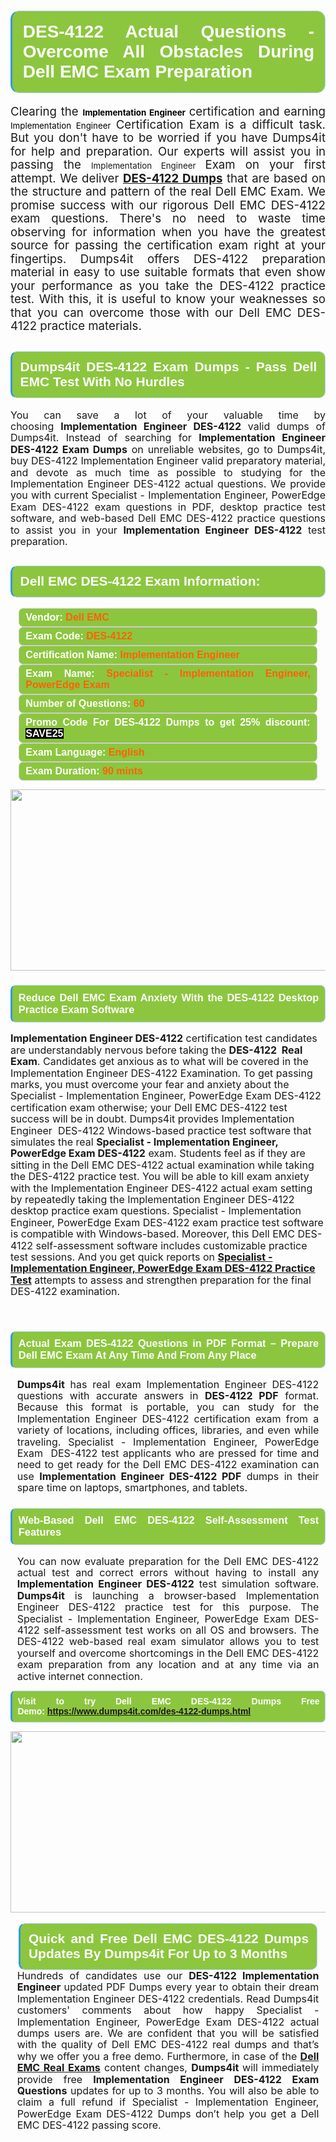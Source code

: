 

<h1 style="text-align: justify;"><span style="font-family:Arial,Helvetica,sans-serif;"><strong><span style="display: block; color: #FFFFFF; background: #8cc63f; border: 0.5px solid #AED6F1; border-left: 3px solid #3498DB; padding: .6em; border-radius: 0.5em;">DES-4122 Actual Questions - Overcome All Obstacles During Dell EMC Exam Preparation </span></strong></span></h1>

<p style="margin: 0in 0.0001pt; text-align: justify;"><span style="font-size:11pt"><span style="line-height:115%"><span sans-serif="" style="font-family:Calibri,"><span style="font-size:14.0pt"><span style="line-height:115%"><span new="" roman="" style="font-family:" times="">Clearing the </span></span></span><strong><span style="font-size:10.0pt"><span style="background:white"><span style="line-height:115%"><span arial="" style="font-family:"><span style="color:black">Implementation Engineer</span></span></span></span></span></strong> <span style="font-size:14.0pt"><span style="line-height:115%"><span new="" roman="" style="font-family:" times="">certification and earning </span></span></span><span style="font-size:10.0pt"><span style="background:white"><span style="line-height:115%"><span arial="" style="font-family:"><span style="color:black">Implementation Engineer</span></span></span></span></span> <span style="font-size:14.0pt"><span style="line-height:115%"><span new="" roman="" style="font-family:" times="">Certification Exam is a difficult task. But you don't have to be worried if you have Dumps4it for help and preparation. Our experts will assist you in passing the </span></span></span><span style="font-size:10.0pt"><span style="line-height:115%"><span arial="" style="font-family:">Implementation Engineer</span></span></span> <span style="font-size:14.0pt"><span style="line-height:115%"><span new="" roman="" style="font-family:" times="">Exam on your first attempt. We deliver <a href="https://www.dumps4it.com/des-4122-dumps.html"><strong>DES-4122 Dumps</strong></a> that are based on the structure and pattern of the real Dell EMC Exam. We promise success with our rigorous Dell EMC DES-4122 exam questions. There's no need to waste time observing for information when you have the greatest source for passing the </span></span></span><strong><span style="font-size:10.0pt"><span style="line-height:115%"><span arial="" style="font-family:"></span></span></span> </strong><span style="font-size:14.0pt"><span style="line-height:115%"><span new="" roman="" style="font-family:" times="">certification exam right at your fingertips. Dumps4it offers DES-4122 preparation material in easy to use suitable formats that even show your performance as you take the DES-4122 practice test. With this, it is useful to know your weaknesses so that you can overcome those with our Dell EMC DES-4122 practice materials.</span></span></span></span></span></span></p>

<h2 style="text-align: justify;"><span style="font-family:Arial,Helvetica,sans-serif;"><strong><span style="display: block; color: #FFFFFF; background: #8cc63f; border: 0.5px solid #AED6F1; border-left: 3px solid #3498DB; padding: .6em; border-radius: 0.5em;">Dumps4it DES-4122 Exam Dumps - Pass Dell EMC Test With No Hurdles  </span></strong></span></h2>

<p style="text-align: justify;"><span style="font-size:11pt"><span style="line-height:115%"><span sans-serif="" style="font-family:Calibri,"><span style="font-size:12.0pt"><span style="line-height:115%"><span new="" roman="" style="font-family:" times="">You can save a lot of your valuable time by choosing <strong>Implementation Engineer DES-4122</strong> valid dumps of Dumps4it. Instead of searching for <strong>Implementation Engineer DES-4122 Exam Dumps</strong> on unreliable websites, go to Dumps4it, buy DES-4122 Implementation Engineer valid preparatory material, and devote as much time as possible to studying for the Implementation Engineer DES-4122 actual questions. We provide you with current Specialist - Implementation Engineer, PowerEdge Exam DES-4122 exam questions in PDF, desktop practice test software, and web-based Dell EMC DES-4122 practice questions to assist you in your <strong>Implementation Engineer DES-4122</strong> test preparation.</span></span></span></span></span></span></p>

<h2 style="text-align: justify;"><span style="font-family:Arial,Helvetica,sans-serif;"><strong><span style="display: block; color: #FFFFFF; background: #8cc63f; border: 0.5px solid #AED6F1; border-left: 3px solid #3498DB; padding: .6em; border-radius: 0.5em;">Dell EMC DES-4122 Exam Information:</span></strong></span></h2>

<div style="margin: 0cm 10pt; background: rgb(140, 198, 63); border: 1px solid rgb(204, 204, 204); padding: 5px 10px; border-radius: 0.5em; text-align: justify;"><span style="font-family:Arial,Helvetica,sans-serif;"><span style="font-size: 11pt;"><span style="line-height: normal;"><strong><span style="font-size: 12.0pt;"><span style="color: #FFFFFF;">Vendor:</span> <span style="color: #FF6106;">Dell EMC</span></span></strong></span></span></span></div>

<div style="margin: 0cm 10pt; background: rgb(140, 198, 63); border: 1px solid rgb(204, 204, 204); padding: 5px 10px; border-radius: 0.5em; text-align: justify;"><span style="font-family:Arial,Helvetica,sans-serif;"><span style="font-size: 11pt;"><span style="line-height: normal;"><strong><span style="font-size: 12.0pt;"><span style="color: #FFFFFF;">Exam Code:</span> <span style="color: #FF6106;">DES-4122</span></span></strong></span></span></span></div>

<div style="margin: 0cm 10pt; background: rgb(140, 198, 63); border: 1px solid rgb(204, 204, 204); padding: 5px 10px; border-radius: 0.5em; text-align: justify;"><span style="font-family:Arial,Helvetica,sans-serif;"><span style="font-size: 11pt;"><span style="line-height: normal;"><strong><span style="font-size: 12.0pt;"><span style="color: #FFFFFF;">Certification Name:</span> <span style="color: #FF6106;">Implementation Engineer</span></span></strong></span></span></span></div>

<div style="margin: 0cm 10pt; background: rgb(140, 198, 63); border: 1px solid rgb(204, 204, 204); padding: 5px 10px; border-radius: 0.5em; text-align: justify;"><span style="font-family:Arial,Helvetica,sans-serif;"><span style="font-size: 11pt;"><span style="line-height: normal;"><strong><span style="font-size: 12.0pt;"><span style="color: #FFFFFF;">Exam Name:</span> <span style="color: #FF6106;">Specialist - Implementation Engineer, PowerEdge Exam</span></span></strong></span></span></span></div>

<div style="margin: 0cm 10pt; background: rgb(140, 198, 63); border: 1px solid rgb(204, 204, 204); padding: 5px 10px; border-radius: 0.5em; text-align: justify;"><span style="font-family:Arial,Helvetica,sans-serif;"><span style="font-size: 11pt;"><span style="line-height: normal;"><strong><span style="font-size: 12.0pt;"><span style="color: #FFFFFF;">Number of Questions: </span><span style="color: #FF6106;">60</span></span></strong></span></span></span></div>

<div style="margin: 0cm 10pt; background: rgb(140, 198, 63); border: 1px solid rgb(204, 204, 204); padding: 5px 10px; border-radius: 0.5em; text-align: justify;"><span style="font-family:Arial,Helvetica,sans-serif;"><span style="font-size: 11pt;"><span style="line-height: normal;"><strong><span style="font-size: 12.0pt;"><span style="color: #FFFFFF;">Promo Code For DES-4122 Dumps to get 25% discount: </span><span style="color:#FFFFFF;"><span style="background-color:#000000;">SAVE25</span></span></span></strong></span></span></span></div>

<div style="margin: 0cm 10pt; background: rgb(140, 198, 63); border: 1px solid rgb(204, 204, 204); padding: 5px 10px; border-radius: 0.5em; text-align: justify;"><span style="font-family:Arial,Helvetica,sans-serif;"><span style="font-size: 11pt;"><span style="line-height: normal;"><strong><span style="font-size: 12.0pt;"><span style="color: #FFFFFF;">Exam Language:</span> <span style="color: #FF6106;">English</span></span></strong></span></span></span></div>

<div style="margin: 0cm 10pt; background: rgb(140, 198, 63); border: 1px solid rgb(204, 204, 204); padding: 5px 10px; border-radius: 0.5em; text-align: justify;"><span style="font-family:Arial,Helvetica,sans-serif;"><span style="font-size: 11pt;"><span style="line-height: normal;"><strong><span style="font-size: 12.0pt;"><span style="color: #FFFFFF;">Exam Duration: </span><span style="color: #FF6106;">90 mints</span></span></strong></span></span></span></div>

<p style="text-align: center;"><a href="https://www.dumps4it.com/des-4122-dumps.html"><img src="https://i.imgur.com/a474NNd.jpg" style="height: 290px; width: 700px;" /></a></p>

<h3 style="text-align: justify;"><span style="font-family:Arial,Helvetica,sans-serif;"><strong><span style="display: block; color: #FFFFFF; background: #8cc63f; border: 0.5px solid #AED6F1; border-left: 3px solid #3498DB; padding: .6em; border-radius: 0.5em;">Reduce Dell EMC Exam Anxiety With the DES-4122 Desktop Practice Exam Software </span></strong></span></h3>

<p><span style="font-size:11pt"><span style="line-height:115%"><span sans-serif="" style="font-family:Calibri,"><span style="font-size:12.0pt"><span style="line-height:115%"><span new="" roman="" style="font-family:" times=""><strong>Implementation Engineer DES-4122</strong> certification test candidates are understandably nervous before taking the <strong>DES-4122  Real Exam</strong>. Candidates get anxious as to what will be covered in the Implementation Engineer DES-4122 Examination. To get passing marks, you must overcome your fear and anxiety about the Specialist - Implementation Engineer, PowerEdge Exam DES-4122 certification exam otherwise; your Dell EMC DES-4122 test success will be in doubt. Dumps4it provides Implementation Engineer  DES-4122 Windows-based practice test software that simulates the real <strong>Specialist - Implementation Engineer, PowerEdge Exam DES-4122</strong> exam. Students feel as if they are sitting in the Dell EMC DES-4122 actual examination while taking the DES-4122 practice test. You will be able to kill exam anxiety with the Implementation Engineer DES-4122 actual exam setting by repeatedly taking the Implementation Engineer DES-4122 desktop practice exam questions. Specialist - Implementation Engineer, PowerEdge Exam DES-4122 exam practice test software is compatible with Windows-based. Moreover, this Dell EMC DES-4122 self-assessment software includes customizable practice test sessions. And you get quick reports on <a href="https://www.dumps4it.com/des-4122-dumps.html"><strong>Specialist - Implementation Engineer, PowerEdge Exam DES-4122 Practice Test</strong></a> attempts to assess and strengthen preparation for the final DES-4122 examination.</span></span></span></span></span></span></p>

<p> </p>

<h3 style="text-align: justify;"><span style="font-family:Arial,Helvetica,sans-serif;"><strong><span style="display: block; color: #FFFFFF; background: #8cc63f; border: 0.5px solid #AED6F1; border-left: 3px solid #3498DB; padding: .6em; border-radius: 0.5em;">Actual Exam DES-4122 Questions in PDF Format – Prepare Dell EMC Exam At Any Time And From Any Place </span></strong></span></h3>

<p style="margin-bottom:.0001pt; text-align:justify; margin:0in 8pt"><span style="font-size:11pt"><span style="line-height:115%"><span sans-serif="" style="font-family:Calibri,"><span style="font-size:12.0pt"><span style="line-height:115%"><span new="" roman="" style="font-family:" times=""><strong>Dumps4it</strong> has real exam Implementation Engineer DES-4122 questions with accurate answers<strong> </strong>in <strong>DES-4122 PDF</strong> format. Because this format is portable, you can study for the Implementation Engineer DES-4122 certification exam from a variety of locations, including offices, libraries, and even while traveling. Specialist - Implementation Engineer, PowerEdge Exam  DES-4122 test applicants who are pressed for time and need to get ready for the Dell EMC DES-4122 examination can use <strong>Implementation Engineer DES-4122 PDF</strong> dumps in their spare time on laptops, smartphones, and tablets.</span></span></span></span></span></span></p>

<h3 style="text-align: justify;"><span style="font-family:Arial,Helvetica,sans-serif;"><strong><span style="display: block; color: #FFFFFF; background: #8cc63f; border: 0.5px solid #AED6F1; border-left: 3px solid #3498DB; padding: .6em; border-radius: 0.5em;">Web-Based Dell EMC DES-4122 Self-Assessment Test Features </span></strong></span></h3>

<p style="margin-bottom:.0001pt; text-align:justify; margin:0in 8pt"><span style="font-size:11pt"><span style="line-height:115%"><span sans-serif="" style="font-family:Calibri,"><span style="font-size:12.0pt"><span style="line-height:115%"><span new="" roman="" style="font-family:" times="">You can now evaluate preparation for the Dell EMC DES-4122 actual test and correct errors without having to install any <strong>Implementation Engineer DES-4122</strong> test simulation software. <strong>Dumps4it</strong> is launching a browser-based Implementation Engineer DES-4122 practice test for this purpose. The Specialist - Implementation Engineer, PowerEdge Exam DES-4122 self-assessment test works on all OS and browsers. The DES-4122 web-based real exam simulator allows you to test yourself and overcome shortcomings in the Dell EMC DES-4122 exam preparation from any location and at any time via an active internet connection.</span></span></span></span></span></span></p>

<p style="text-align:justify; margin-right:0in; margin-left:0in"><span style="font-family:Arial,Helvetica,sans-serif;"><strong><span style="display: block; color: #FFFFFF; background: #8cc63f; border: 0.5px solid #AED6F1; border-left: 3px solid #3498DB; padding: .6em; border-radius: 0.5em;"><span ms="" trebuchet="">Visit to try Dell EMC DES-4122 Dumps Free Demo: </span><a href="https://www.dumps4it.com/des-4122-dumps.html" ms="" trebuchet="">https://www.dumps4it.com/des-4122-dumps.html</a></span></strong></span></p>

<p style="margin: 0in 0.0001pt; text-align: center;"><a href="https://www.dumps4it.com/des-4122-dumps.html"><img src="https://i.imgur.com/tHvwmqt.jpg" style="height: 290px; width: 700px;" /></a></p>

<p style="margin: 0in 0.0001pt; text-align: center;"> </p>

<h2 style="margin: 0in 10pt; text-align: justify;"><span style="font-family:Arial,Helvetica,sans-serif;"><strong><span style="display: block; color: #FFFFFF; background: #8cc63f; border: 0.5px solid #AED6F1; border-left: 3px solid #3498DB; padding: .6em; border-radius: 0.5em;">Quick and Free Dell EMC DES-4122 Dumps Updates By Dumps4it For Up to 3 Months</span></strong></span></h2>

<p style="text-align:justify; margin:0in 8pt"><span style="font-size:11pt"><span style="line-height:115%"><span sans-serif="" style="font-family:Calibri,"><span style="font-size:12.0pt"><span style="line-height:115%"><span new="" roman="" style="font-family:" times="">Hundreds of candidates use our <strong>DES-4122 Implementation Engineer</strong> updated PDF Dumps every year to obtain their dream Implementation Engineer DES-4122 credentials. Read Dumps4it customers' comments about how happy Specialist - Implementation Engineer, PowerEdge Exam DES-4122 actual dumps users are. We are confident that you will be satisfied with the quality of Dell EMC DES-4122 real dumps and that’s why we offer you a free demo. Furthermore, in case of the <a href="https://www.dumps4it.com/dell-emc-real-exams.html"><strong>Dell EMC Real Exams</strong></a> content changes, <strong>Dumps4it </strong>will immediately provide free <strong>Implementation Engineer DES-4122 Exam Questions</strong> updates for up to 3 months. You will also be able to claim a full refund if Specialist - Implementation Engineer, PowerEdge Exam DES-4122 Dumps don’t help you get a Dell EMC DES-4122 passing score. </span></span></span></span></span></span></p>
<gdiv></gdiv><gdiv></gdiv><gdiv></gdiv><gdiv></gdiv><gdiv></gdiv><gdiv></gdiv><gdiv></gdiv><gdiv></gdiv><gdiv></gdiv><gdiv></gdiv><gdiv></gdiv><gdiv></gdiv><gdiv></gdiv><gdiv></gdiv><gdiv></gdiv><gdiv></gdiv><gdiv></gdiv><gdiv></gdiv><gdiv></gdiv><gdiv></gdiv><gdiv></gdiv><gdiv></gdiv><gdiv></gdiv><gdiv></gdiv><gdiv></gdiv><gdiv></gdiv><gdiv></gdiv><gdiv></gdiv><gdiv></gdiv><gdiv></gdiv>
